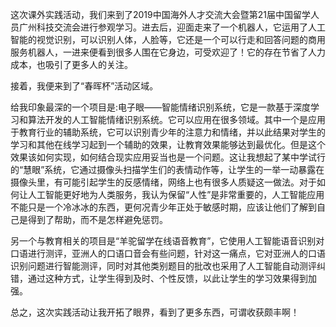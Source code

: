 这次课外实践活动，我们来到了2019中国海外人才交流大会暨第21届中国留学人员广州科技交流会进行参观学习。进去后，迎面走来了一个机器人，它运用了人工智能的视觉识别，可以识别人体，人脸等，它还是一个可以行走和回答问题的商用服务机器人，一进来便看到很多人围在它身边，可受欢迎了！它的存在节省了人力成本，也吸引了更多人的关注。

接着，我便来到了“春晖杯”活动区域。

给我印象最深的一个项目是:电子眼——智能情绪识别系统，它是一款基于深度学习和算法开发的人工智能情绪识别系统。它可以应用在很多领域。其中一个是应用于教育行业的辅助系统，它可以识别青少年的注意力和情绪，并以此结果对学生的学习和其他在线学习起到一个辅助的效果，让教育效果能够达到最优化。但是这个效果该如何实现，如何结合现实应用妥当也是一个问题。这让我想起了某中学试行的“慧眼”系统，它通过摄像头扫描学生们的表情动作等，让学生的一举一动暴露在摄像头里，有可能引起学生的反感情绪，网络上也有很多人质疑这一做法。对于如何让人工智能更好地为人类服务，我认为保留“人性”是非常重要的，人工智能应用不能只是一个冷冰冰的东西，更何况青少年正处于敏感时期，应该让他们了解到自己是得到了帮助，而不是怎样避免惩罚。

另一个与教育相关的项目是“羊驼留学在线语音教育”，它使用人工智能语音识别对口语进行测评，亚洲人的口语口音会有些问题，针对这一痛点，它对亚洲人的口语识别问题进行智能测评，同时对其他类别题目的批改也采用了人工智能自动测评纠错，通过这种方式，让学生得到及时、个性反馈，以此让学生的学习效果得到加强。

总之，这次实践活动让我开拓了眼界，看到了更多东西，可谓收获颇丰啊！
